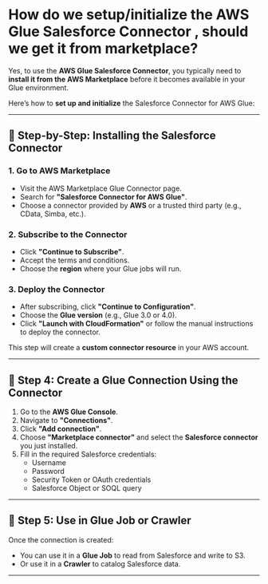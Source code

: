 # How do we setup/initialize the AWS Glue Salesforce Connector , should we get it from marketplace?

Yes, to use the **AWS Glue Salesforce Connector**, you typically need to **install it from the AWS Marketplace** before it becomes available in your Glue environment.

Here’s how to **set up and initialize** the Salesforce Connector for AWS Glue:

---

## 🔧 Step-by-Step: Installing the Salesforce Connector

### **1. Go to AWS Marketplace**
- Visit the AWS Marketplace Glue Connector page.
- Search for **"Salesforce Connector for AWS Glue"**.
- Choose a connector provided by **AWS** or a trusted third party (e.g., CData, Simba, etc.).

### **2. Subscribe to the Connector**
- Click **"Continue to Subscribe"**.
- Accept the terms and conditions.
- Choose the **region** where your Glue jobs will run.

### **3. Deploy the Connector**
- After subscribing, click **"Continue to Configuration"**.
- Choose the **Glue version** (e.g., Glue 3.0 or 4.0).
- Click **"Launch with CloudFormation"** or follow the manual instructions to deploy the connector.

This step will create a **custom connector resource** in your AWS account.

---

## 🔌 Step 4: Create a Glue Connection Using the Connector

1. Go to the **AWS Glue Console**.
2. Navigate to **"Connections"**.
3. Click **"Add connection"**.
4. Choose **"Marketplace connector"** and select the **Salesforce connector** you just installed.
5. Fill in the required Salesforce credentials:
   - Username
   - Password
   - Security Token or OAuth credentials
   - Salesforce Object or SOQL query

---

## 🧪 Step 5: Use in Glue Job or Crawler

Once the connection is created:
- You can use it in a **Glue Job** to read from Salesforce and write to S3.
- Or use it in a **Crawler** to catalog Salesforce data.

---
